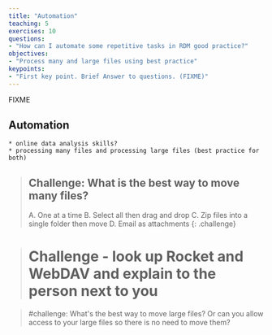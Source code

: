 ```yaml
---
title: "Automation"
teaching: 5
exercises: 10
questions:
- "How can I automate some repetitive tasks in RDM good practice?"
objectives:
- "Process many and large files using best practice"
keypoints:
- "First key point. Brief Answer to questions. (FIXME)"
---
```

FIXME


## Automation  
    * online data analysis skills?
    * processing many files and processing large files (best practice for both)

> ## Challenge: What is the best way to move many files?
> A. One at a time
> B. Select all then drag and drop
> C. Zip files into a single folder then move
> D. Email as attachments
{: .challenge}

> # Challenge - look up Rocket and WebDAV and explain to the person next to you

> #challenge: What's the best way to move large files? Or can you allow access to your large files so there is no need to move them?
